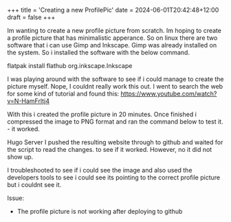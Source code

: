+++
title = 'Creating a new ProfilePic'
date = 2024-06-01T20:42:48+12:00
draft = false
+++

Im wanting to create a new profile picture from scratch.
Im hoping to create a profile picture that has minimalistic apperance.
So on linux there are two software that i can use Gimp and Inkscape.
Gimp was already installed on the system.
So i installed the software with the below command.

flatpak install flathub org.inkscape.Inkscape

I was playing around with the software to see if i could manage to create the picture myself.
Nope, I couldnt really work this out.
I went to search the web for some kind of tutorial and found this:
https://www.youtube.com/watch?v=N-HamFrltj4

With this i created the profile picture in 20 minutes.
Once finished i compressed the image to PNG format and ran the command below to test it. - it worked.

Hugo Server
I pushed the resulting website through to github and waited for the script to read the changes. to see if it worked.
However, no it did not show up.

I troubleshooted to see if i could see the image and also used the developers tools to see i could see its pointing to the correct profile picture but i couldnt see it.

Issue:
- The profile picture is not working after deploying to github


